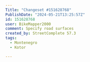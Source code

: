 ```yaml
---
Title: "Changeset #151628768"
PublishDate: "2024-05-21T13:25:57Z"
id: 151628768
user: BikeMapper2000
comment: Specify road surfaces
created_by: StreetComplete 57.3
tags:
  - Montenegro
  - Kotor

---
```

